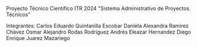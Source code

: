 Proyecto Técnico Cientifico ITR 2024
"Sistema Administrativo de Proyectos Técnicos"

Integrantes: 
Carlos Eduardo Quintanilla Escobar 
Daniela Alexandra Ramirez Chàvez 
Osmar Alejandro Rodas Rodriguez 
Andrès Eleazar Hernandez 
Diego Enrique Juarez Mazariego 
